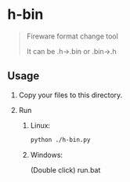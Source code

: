 # h-bin
> Fireware format change tool
>
> It can be     .h->.bin or .bin->.h

## Usage
1. Copy your files to this directory.

2. Run

    1. Linux:

        ```bash
        python ./h-bin.py
        ```

    2. Windows:

        (Double click) run.bat